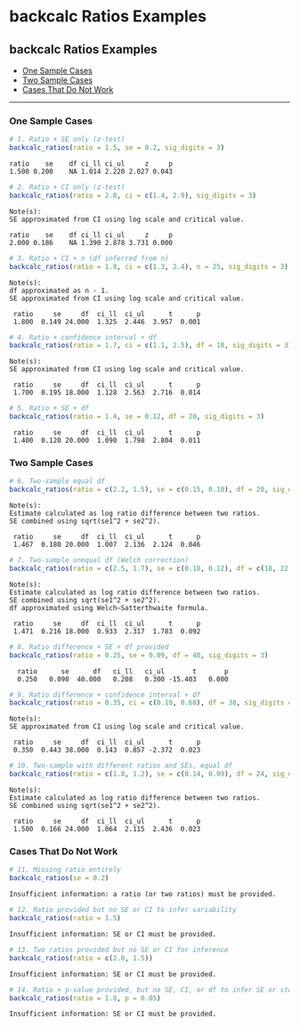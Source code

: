 backcalc Ratios Examples
================

## backcalc Ratios Examples

- [One Sample Cases](#one-sample-cases)
- [Two Sample Cases](#two-sample-cases)
- [Cases That Do Not Work](#cases-that-do-not-work)

------------------------------------------------------------------------

### One Sample Cases

``` r
# 1. Ratio + SE only (z-test)
backcalc_ratios(ratio = 1.5, se = 0.2, sig_digits = 3)
```

    ratio    se    df ci_ll ci_ul     z     p 
    1.500 0.200    NA 1.014 2.220 2.027 0.043 

``` r
# 2. Ratio + CI only (z-test)
backcalc_ratios(ratio = 2.0, ci = c(1.4, 2.9), sig_digits = 3)
```

    Note(s):
    SE approximated from CI using log scale and critical value.

    ratio    se    df ci_ll ci_ul     z     p 
    2.000 0.186    NA 1.390 2.878 3.731 0.000 

``` r
# 3. Ratio + CI + n (df inferred from n)
backcalc_ratios(ratio = 1.8, ci = c(1.3, 2.4), n = 25, sig_digits = 3)
```

    Note(s):
    df approximated as n - 1.
    SE approximated from CI using log scale and critical value.

     ratio     se     df  ci_ll  ci_ul      t      p 
     1.800  0.149 24.000  1.325  2.446  3.957  0.001 

``` r
# 4. Ratio + confidence interval + df
backcalc_ratios(ratio = 1.7, ci = c(1.1, 2.5), df = 18, sig_digits = 3)
```

    Note(s):
    SE approximated from CI using log scale and critical value.

     ratio     se     df  ci_ll  ci_ul      t      p 
     1.700  0.195 18.000  1.128  2.563  2.716  0.014 

``` r
# 5. Ratio + SE + df
backcalc_ratios(ratio = 1.4, se = 0.12, df = 20, sig_digits = 3)
```

     ratio     se     df  ci_ll  ci_ul      t      p 
     1.400  0.120 20.000  1.090  1.798  2.804  0.011 

### Two Sample Cases

``` r
# 6. Two-sample equal df
backcalc_ratios(ratio = c(2.2, 1.5), se = c(0.15, 0.10), df = 20, sig_digits = 3)
```

    Note(s):
    Estimate calculated as log ratio difference between two ratios.
    SE combined using sqrt(se1^2 + se2^2).

     ratio     se     df  ci_ll  ci_ul      t      p 
     1.467  0.180 20.000  1.007  2.136  2.124  0.046 

``` r
# 7. Two-sample unequal df (Welch correction)
backcalc_ratios(ratio = c(2.5, 1.7), se = c(0.18, 0.12), df = c(18, 22), sig_digits = 3)
```

    Note(s):
    Estimate calculated as log ratio difference between two ratios.
    SE combined using sqrt(se1^2 + se2^2).
    df approximated using Welch–Satterthwaite formula.

     ratio     se     df  ci_ll  ci_ul      t      p 
     1.471  0.216 18.000  0.933  2.317  1.783  0.092 

``` r
# 8. Ratio difference + SE + df provided
backcalc_ratios(ratio = 0.25, se = 0.09, df = 40, sig_digits = 3)
```

      ratio      se      df   ci_ll   ci_ul       t       p 
      0.250   0.090  40.000   0.208   0.300 -15.403   0.000 

``` r
# 9. Ratio difference + confidence interval + df
backcalc_ratios(ratio = 0.35, ci = c(0.10, 0.60), df = 38, sig_digits = 3)
```

    Note(s):
    SE approximated from CI using log scale and critical value.

     ratio     se     df  ci_ll  ci_ul      t      p 
     0.350  0.443 38.000  0.143  0.857 -2.372  0.023 

``` r
# 10. Two-sample with different ratios and SEs, equal df
backcalc_ratios(ratio = c(1.8, 1.2), se = c(0.14, 0.09), df = 24, sig_digits = 3)
```

    Note(s):
    Estimate calculated as log ratio difference between two ratios.
    SE combined using sqrt(se1^2 + se2^2).

     ratio     se     df  ci_ll  ci_ul      t      p 
     1.500  0.166 24.000  1.064  2.115  2.436  0.023 

### Cases That Do Not Work

``` r
# 11. Missing ratio entirely
backcalc_ratios(se = 0.2)
```

    Insufficient information: a ratio (or two ratios) must be provided.

``` r
# 12. Ratio provided but no SE or CI to infer variability
backcalc_ratios(ratio = 1.5)
```

    Insufficient information: SE or CI must be provided.

``` r
# 13. Two ratios provided but no SE or CI for inference
backcalc_ratios(ratio = c(2.0, 1.5))
```

    Insufficient information: SE or CI must be provided.

``` r
# 14. Ratio + p-value provided, but no SE, CI, or df to infer SE or statistic
backcalc_ratios(ratio = 1.8, p = 0.05)
```

    Insufficient information: SE or CI must be provided.
